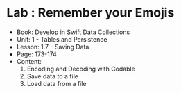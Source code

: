 #  Lab : Remember your Emojis

- Book: Develop in Swift Data Collections
- Unit: 1 - Tables and Persistence
- Lesson: 1.7 - Saving Data
- Page: 173-174
- Content:
  1. Encoding and Decoding with Codable
  2. Save data to a file
  3. Load data from a file
